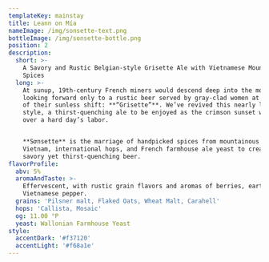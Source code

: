 ```yaml
---
templateKey: mainstay
title: Leann on Mía
nameImage: /img/sonsette-text.png
bottleImage: /img/sonsette-bottle.png
position: 2
description:
  short: >-
    A Savory and Rustic Belgian-style Grisette Ale with Vietnamese Mountain
    Spices
  long: >-
    At sunup, 19th-century French miners would descend deep into the mountain,
    looking forward only to a rustic beer served by gray-clad women at the end
    of their sunless shift: **“Grisette”**. We’ve revived this nearly lost
    style, a thirst-quenching ale to be enjoyed as the crimson sunset washes
    over a hard day’s labor.


    **Sơnsette** is the marriage of handpicked spices from mountainous Northern
    Vietnam, international hops, and French farmhouse ale yeast to create a
    savory yet thirst-quenching beer.
flavorProfile:
  abv: 5%
  aromaAndTaste: >-
    Effervescent, with rustic grain flavors and aromas of berries, earth, and
    Vietnamese pepper.
  grains: 'Pilsner malt, Flaked Oats, Wheat Malt, Carahell'
  hops: 'Callista, Mosaic'
  og: 11.00 °P
  yeast: Wallonian Farmhouse Yeast
style:
  accentDark: '#f37120'
  accentLight: '#f68a1e'
---
```


